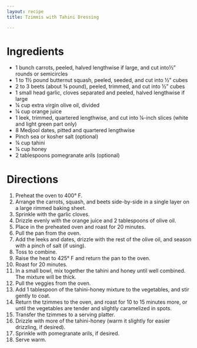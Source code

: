 ```yaml
---
layout: recipe
title: Tzimmis with Tahini Dressing

---
```


# Ingredients

- 1 bunch carrots, peeled, halved lengthwise if large, and cut into½” rounds or semicircles
- 1 to 1½ pound butternut squash, peeled, seeded, and cut into ½” cubes
- 2 to 3 beets (about ¾ pound), peeled, trimmed, and cut into ½” cubes
- 1 small head garlic, cloves separated and peeled, halved lengthwise if large
- ¼ cup extra virgin olive oil, divided
- ¼ cup orange juice
- 1 leek, trimmed, quartered lengthwise, and cut into ¼-inch slices (white and light green part only)
- 8 Medjool dates, pitted and quartered lengthwise
- Pinch sea or kosher salt (optional)
- ¼ cup tahini
- ¼ cup honey
- 2 tablespoons pomegranate arils (optional)

# Directions

1. Preheat the oven to 400° F.
2. Arrange the carrots, squash, and beets side-by-side in a single layer on a large rimmed baking sheet.
3. Sprinkle with the garlic cloves.
4. Drizzle evenly with the orange juice and 2 tablespoons of olive oil.
5. Place in the preheated oven and roast for 20 minutes.
6. Pull the pan from the oven.
7. Add the leeks and dates, drizzle with the rest of the olive oil, and season with a pinch of salt (if using).
8. Toss to combine.
9. Raise the heat to 425° F and return the pan to the oven.
10. Roast for 20 minutes.
11. In a small bowl, mix together the tahini and honey until well combined. The mixture will be thick.
12. Pull the veggies from the oven.
13. Add 1 tablespoon of the tahini-honey mixture to the vegetables, and stir gently to coat.
14. Return the tzimmes to the oven, and roast for 10 to 15 minutes more, or until the vegetables are tender and slightly caramelized in spots.
15. Transfer the tzimmes to a serving platter.
16. Drizzle with more of the tahini-honey (warm it slightly for easier drizzling, if desired).
17. Sprinkle with pomegranate arils, if desired.
18. Serve warm.